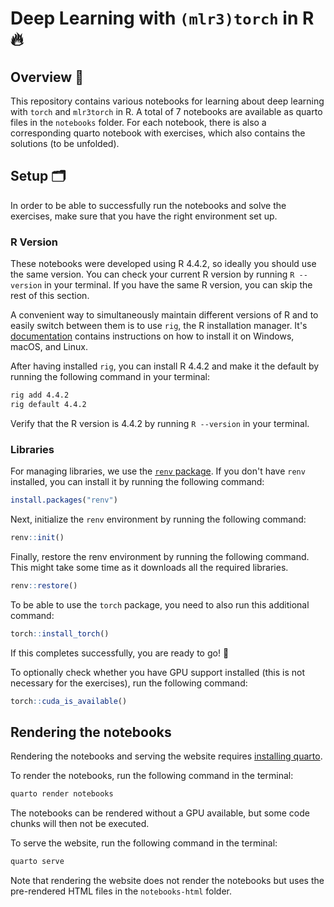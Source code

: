 # Deep Learning with `(mlr3)torch` in R :fire:

## Overview :book:

This repository contains various notebooks for learning about deep learning with `torch` and `mlr3torch` in R.
A total of 7 notebooks are available as quarto files in the `notebooks` folder.
For each notebook, there is also a corresponding quarto notebook with exercises, which also contains the solutions (to be unfolded).

## Setup :card_index_dividers:

In order to be able to successfully run the notebooks and solve the exercises, make sure that you have the right environment set up.

### R Version

These notebooks were developed using R 4.4.2, so ideally you should use the same version.
You can check your current R version by running `R --version` in your terminal.
If you have the same R version, you can skip the rest of this section.

A convenient way to simultaneously maintain different versions of R and to easily switch between them is to use `rig`, the R installation manager.
It's [documentation](https://github.com/r-lib/rig?tab=readme-ov-file#id-installation) contains instructions on how to install it on Windows, macOS, and Linux.

After having installed `rig`, you can install R 4.4.2 and make it the default by running the following command in your terminal:

```bash
rig add 4.4.2
rig default 4.4.2
```

Verify that the R version is 4.4.2 by running `R --version` in your terminal.

### Libraries

For managing libraries, we use the [`renv` package](https://rstudio.github.io/renv/articles/renv.html).
If you don't have `renv` installed, you can install it by running the following command:

```r
install.packages("renv")
```

Next, initialize the `renv` environment by running the following command:

```r
renv::init()
```

Finally, restore the renv environment by running the following command.
This might take some time as it downloads all the required libraries.

```r
renv::restore()
```

To be able to use the `torch` package, you need to also run this additional command:

```r
torch::install_torch()
```

If this completes successfully, you are ready to go! :rocket:

To optionally check whether you have GPU support installed (this is not necessary for the exercises), run the following command:

```r
torch::cuda_is_available()
```

## Rendering the notebooks

Rendering the notebooks and serving the website requires [installing quarto](https://docs.posit.co/resources/install-quarto.html).

To render the notebooks, run the following command in the terminal:

```bash
quarto render notebooks
```

The notebooks can be rendered without a GPU available, but some code chunks will then not be executed.

To serve the website, run the following command in the terminal:

```bash
quarto serve
```

Note that rendering the website does not render the notebooks but uses the pre-rendered HTML files in the `notebooks-html` folder.
